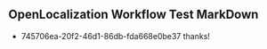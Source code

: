 ## OpenLocalization Workflow Test MarkDown
* 745706ea-20f2-46d1-86db-fda668e0be37 thanks!

<!--HONumber=Jul16_HO2-->


